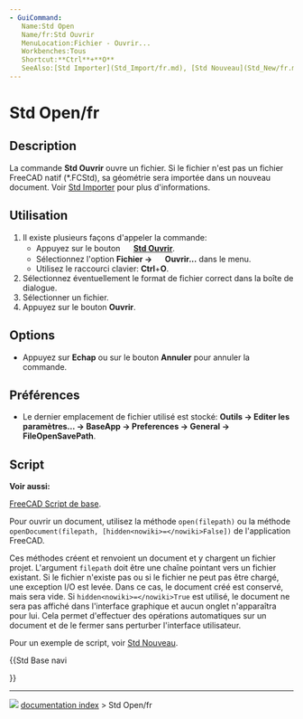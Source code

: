 ```yaml
---
- GuiCommand:
   Name:Std Open
   Name/fr:Std Ouvrir
   MenuLocation:Fichier - Ouvrir...
   Workbenches:Tous
   Shortcut:**Ctrl**+**O**
   SeeAlso:[Std Importer](Std_Import/fr.md), [Std Nouveau](Std_New/fr.md)
---
```


# Std Open/fr

## Description

La commande **Std Ouvrir** ouvre un fichier. Si le fichier n\'est pas un fichier FreeCAD natif (\*.FCStd), sa géométrie sera importée dans un nouveau document. Voir [Std Importer](Std_Import/fr.md) pour plus d\'informations.

## Utilisation

1.  Il existe plusieurs façons d\'appeler la commande:
    -   Appuyez sur le bouton **<img src="images/Std_Open.svg" width=16px> [Std Ouvrir](Std_Open/fr.md)**.
    -   Sélectionnez l\'option **Fichier → <img src="images/Std_Open.svg" width=16px> Ouvrir...** dans le menu.
    -   Utilisez le raccourci clavier: **Ctrl**+**O**.
2.  Sélectionnez éventuellement le format de fichier correct dans la boîte de dialogue.
3.  Sélectionner un fichier.
4.  Appuyez sur le bouton **Ouvrir**.

## Options

-   Appuyez sur **Echap** ou sur le bouton **Annuler** pour annuler la commande.

## Préférences

-   Le dernier emplacement de fichier utilisé est stocké: **Outils → Editer les paramètres... → BaseApp → Preferences → General → FileOpenSavePath**.

## Script


**Voir aussi:**

[FreeCAD Script de base](FreeCAD_Scripting_Basics/fr.md).

Pour ouvrir un document, utilisez la méthode `open(filepath)` ou la méthode `openDocument(filepath, [hidden<nowiki>=</nowiki>False])` de l\'application FreeCAD.

Ces méthodes créent et renvoient un document et y chargent un fichier projet. L\'argument `filepath` doit être une chaîne pointant vers un fichier existant. Si le fichier n\'existe pas ou si le fichier ne peut pas être chargé, une exception I/O est levée. Dans ce cas, le document créé est conservé, mais sera vide. Si `hidden<nowiki>=</nowiki>True` est utilisé, le document ne sera pas affiché dans l\'interface graphique et aucun onglet n\'apparaîtra pour lui. Cela permet d\'effectuer des opérations automatiques sur un document et de le fermer sans perturber l\'interface utilisateur.

Pour un exemple de script, voir [Std Nouveau](Std_New/fr#Script.md).





{{Std Base navi

}}



---
![](images/Button_right.svg) [documentation index](../README.md) > Std Open/fr
